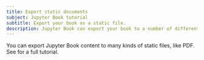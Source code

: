 ```yaml
---
title: Export static documents
subject: Jupyter Book tutorial
subtitle: Export your book as a static file.
description: Jupyter Book can export your book to a number of different static formats to share with others.
---
```


You can export Jupyter Book content to many kinds of static files, like PDF.
See [](xref:guide/quickstart-static-exports) for a full tutorial.
